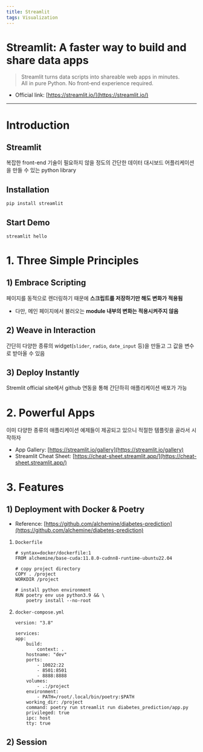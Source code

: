 ```yaml
---
title: Streamlit
tags: Visualization
---
```


# Streamlit: A faster way to build and share data apps
> Streamlit turns data scripts into shareable web apps in minutes. \
All in pure Python. No front‑end experience required.

- Official link: [https://streamlit.io/](https://streamlit.io/)

<!--more-->
---

# Introduction
## Streamlit
복잡한 front-end 기술이 필요하지 않을 정도의 간단한 데이터 대시보드 어플리케이션을 만들 수 있는 python library

## Installation
```bash
pip install streamlit
```

## Start Demo
```bash
streamlit hello
```


# 1. Three Simple Principles
## 1) Embrace Scripting
페이지를 동적으로 렌더링하기 때문에 **스크립트를 저장하기만 해도 변화가 적용됨**
- 다만, 메인 페이지에서 불러오는 **module 내부의 변화는 적용시켜주지 않음**

## 2) Weave in Interaction
간단히 다양한 종류의 widget(`slider`, `radio`, `date_input` 등)을 만들고 그 값을 변수로 받아올 수 있음

## 3) Deploy Instantly
Stremlit official site에서 github 연동을 통해 간단하히 애플리케이션 배포가 가능


# 2. Powerful Apps
이미 다양한 종류의 애플리케이션 예제들이 제공되고 있으니 적절한 템플릿을 골라서 시작하자

- App Gallery: [https://streamlit.io/gallery](https://streamlit.io/gallery)
- Streamlit Cheat Sheet: [https://cheat-sheet.streamlit.app/](https://cheat-sheet.streamlit.app/)


# 3. Features
## 1) Deployment with Docker & Poetry
- Reference: [https://github.com/alchemine/diabetes-prediction](https://github.com/alchemine/diabetes-prediction)

1. `Dockerfile`
    ```docker
    # syntax=docker/dockerfile:1
    FROM alchemine/base-cuda:11.8.0-cudnn8-runtime-ubuntu22.04

    # copy project directory
    COPY . /project
    WORKDIR /project

    # install python environment
    RUN poetry env use python3.9 && \
        poetry install --no-root
    ```
2. `docker-compose.yml`
    ```docker
    version: "3.8"

    services: 
    app:
        build:
            context: .
        hostname: "dev"
        ports:
            - 10022:22
            - 8501:8501
            - 8888:8888
        volumes:
            - .:/project
        environment:
            - PATH=/root/.local/bin/poetry:$PATH
        working_dir: /project
        command: poetry run streamlit run diabetes_prediction/app.py
        privileged: true
        ipc: host
        tty: true
    ```

## 2) Session
